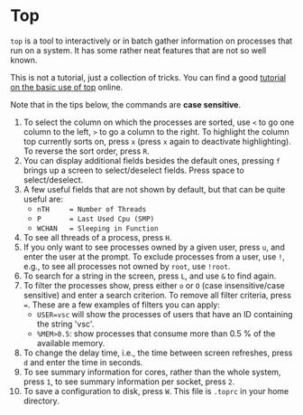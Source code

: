 # Top

`top` is a tool to interactively or in batch gather information on
processes that run on a system.  It has some rather neat features
that are not so well known.

This is not a tutorial, just a collection of tricks. You can find
a good
[tutorial on the basic use of top](https://www.booleanworld.com/guide-linux-top-command/)
online.

Note that in the tips below, the commands are **case sensitive**.

  1. To select the column on which the processes are sorted, use
    `<` to go one column to the left, `>` to go a column to the
    right.  To highlight the column top currently sorts on, press
    `x` (press `x` again to deactivate highlighting). To reverse
    the sort order, press `R`.
  1. You can display additional fields besides the default ones,
    pressing `f` brings up a screen to select/deselect fields.
    Press space to select/deselect.
  1. A few useful fields that are not shown by default, but that
    can be quite useful are:
      * `nTH     = Number of Threads`
      * `P       = Last Used Cpu (SMP)`
      * `WCHAN   = Sleeping in Function`
  1. To see all threads of a process, press `H`.
  1. If you only want to see processes owned by a given user, press
    `u`, and enter the user at the prompt.  To exclude processes
    from a user, use `!`, e.g., to see all processes not owned by
    `root`, use `!root`.
  1. To search for a string in the screen, press `L`, and use `&`
    to find again.
  1. To filter the processes show, press either `o` or `O` (case
    insensitive/case sensitive) and enter a search criterion. To
    remove all filter criteria, press `=`. These are a few examples
    of filters you can apply:
      * `USER=vsc` will show the processes of users that have an ID
        containing the string 'vsc'.
      * `%MEM>0.5`: show processes that consume more than 0.5 % of
        the available memory.
  1. To change the delay time, i.e., the time between screen
    refreshes, press `d` and enter the time in seconds.
  1. To see summary information for cores, rather than the whole
    system, press `1`, to see summary information per socket, press
    `2`.  
  1. To save a configuration to disk, press `W`.  This file is
    `.toprc` in your home directory. 
